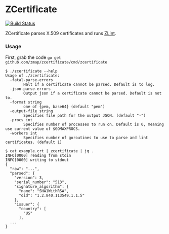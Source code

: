 # ZCertificate

[![Build Status](https://travis-ci.org/zmap/zcertificate.svg?branch=master)](https://travis-ci.org/zmap/zcertificate)

ZCertificate parses X.509 certificates and runs [ZLint](https://github.com/zmap/zlint).


### Usage

First, grab the code `go get github.com/zmap/zcertificate/cmd/zcertificate`

```
$ ./zcertificate --help
Usage of ./zcertificate:
  -fatal-parse-errors
    	Halt if a certificate cannot be parsed. Default is to log.
  -json-parse-errors
    	Output json if a certificate cannot be parsed. Default is not to.
  -format string
    	one of {pem, base64} (default "pem")
  -output-file string
    	Specifies file path for the output JSON. (default "-")
  -procs int
    	Specifies number of processes to run on. Default is 0, meaning use current value of $GOMAXPROCS.
  -workers int
    	Specifies number of goroutines to use to parse and lint certificates. (default 1)

$ cat example.crt | zcertificate | jq .
INFO[0000] reading from stdin
INFO[0000] writing to stdout
{
  "raw": "...",
  "parsed": {
    "version": 3,
    "serial_number": "513",
    "signature_algorithm": {
      "name": "SHA1WithRSA",
      "oid": "1.2.840.113549.1.1.5"
    },
    "issuer": {
      "country": [
        "US"
      ],
  ...
}
```
